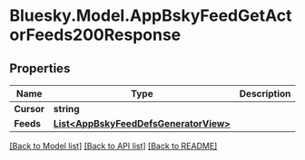 # Bluesky.Model.AppBskyFeedGetActorFeeds200Response

## Properties

Name | Type | Description | Notes
------------ | ------------- | ------------- | -------------
**Cursor** | **string** |  | [optional] 
**Feeds** | [**List&lt;AppBskyFeedDefsGeneratorView&gt;**](AppBskyFeedDefsGeneratorView.md) |  | 

[[Back to Model list]](../README.md#documentation-for-models) [[Back to API list]](../README.md#documentation-for-api-endpoints) [[Back to README]](../README.md)


